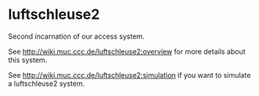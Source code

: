 luftschleuse2
=============

Second incarnation of our access system.

See http://wiki.muc.ccc.de/luftschleuse2:overview for more details about this system.


See http://wiki.muc.ccc.de/luftschleuse2:simulation if you want to simulate a luftschleuse2 system.

